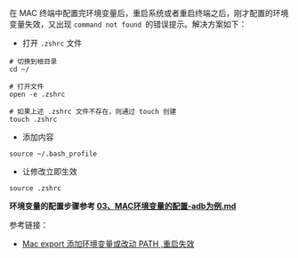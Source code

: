 在 MAC 终端中配置完环境变量后，重启系统或者重启终端之后，刚才配置的环境变量失效，又出现 `command not found `的错误提示。解决方案如下：

* 打开 `.zshrc` 文件

```
# 切换到根目录
cd ~/

# 打开文件
open -e .zshrc

# 如果上述 .zshrc 文件不存在，则通过 touch 创建
touch .zshrc
```

* 添加内容

```
source ~/.bash_profile
```

* 让修改立即生效

```
source .zshrc
```

**环境变量的配置步骤参考 [03、MAC环境变量的配置-adb为例.md](03、MAC环境变量的配置-adb为例.md)**

参考链接：

* [Mac export 添加环境变量或改动 PATH ,重启失效](https://www.jianshu.com/p/2f0c19daec0e)